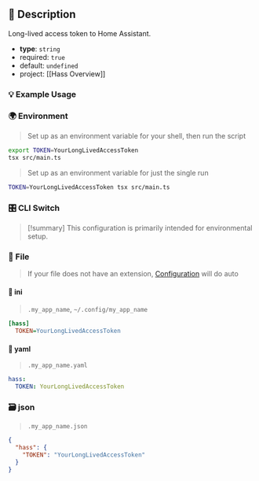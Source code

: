 ## 📜 Description

Long-lived access token to Home Assistant.

- **type**: `string`
- required: `true`
- default: `undefined`
- project: [[Hass Overview]]

### 💡 Example Usage

### 🌍 Environment

> Set up as an environment variable for your shell, then run the script
```bash
export TOKEN=YourLongLivedAccessToken
tsx src/main.ts
```
> Set up as an environment variable for just the single run

```bash
TOKEN=YourLongLivedAccessToken tsx src/main.ts
```
### 🎛️ CLI Switch

> [!summary] This configuration is primarily intended for environmental setup.

### 📁 File
>  If your file does not have an extension, [Configuration](/core/configuration) will do auto
#### 📘 ini

> `.my_app_name`, `~/.config/my_app_name`

```ini
[hass]
  TOKEN=YourLongLivedAccessToken
```
#### 📄 yaml

> `.my_app_name.yaml`

```yaml
hass:
  TOKEN: YourLongLivedAccessToken
```
### 🗃️ json

> `.my_app_name.json`

```json
{
  "hass": {
    "TOKEN": "YourLongLivedAccessToken"
  }
}
```
